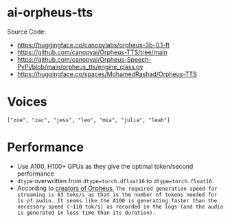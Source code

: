 # ai-orpheus-tts

Source Code:
- https://huggingface.co/canopylabs/orpheus-3b-0.1-ft
- https://github.com/canopyai/Orpheus-TTS/tree/main
- https://github.com/canopyai/Orpheus-Speech-PyPi/blob/main/orpheus_tts/engine_class.py
- https://huggingface.co/spaces/MohamedRashad/Orpheus-TTS

# Voices

`["zoe", "zac", "jess", "leo", "mia", "julia", "leah"]`

# Performance
- Use A100, H100+ GPUs as they give the optimal token/second performance
- `dtype` overwritten from `dtype=torch.dfloat16` to `dtype=torch.float16`
- According to [creators of Orpheus](https://github.com/canopyai/Orpheus-TTS/issues/53#issuecomment-2749433171), `The required generation speed for streaming is 83 toks/s as that is the number of tokens needed for 1s of audio. It seems like the A100 is generating faster than the necessary speed (~110 tok/s) as recorded in the logs (and the audio is generated in less time than its duration).`
